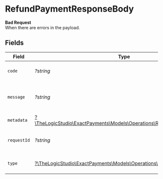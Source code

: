 # RefundPaymentResponseBody

**Bad Request**\
When there are errors in the payload.



## Fields

| Field                                                                                                                      | Type                                                                                                                       | Required                                                                                                                   | Description                                                                                                                | Example                                                                                                                    |
| -------------------------------------------------------------------------------------------------------------------------- | -------------------------------------------------------------------------------------------------------------------------- | -------------------------------------------------------------------------------------------------------------------------- | -------------------------------------------------------------------------------------------------------------------------- | -------------------------------------------------------------------------------------------------------------------------- |
| `code`                                                                                                                     | *?string*                                                                                                                  | :heavy_minus_sign:                                                                                                         | Code of the validation error.                                                                                              | payments-validation-error                                                                                                  |
| `message`                                                                                                                  | *?string*                                                                                                                  | :heavy_minus_sign:                                                                                                         | Message explaining the validation error.                                                                                   | Failed to creating secondary transaction                                                                                   |
| `metadata`                                                                                                                 | [?\TheLogicStudio\ExactPayments\Models\Operations\RefundPaymentMetadata](../../Models/Operations/RefundPaymentMetadata.md) | :heavy_minus_sign:                                                                                                         | N/A                                                                                                                        |                                                                                                                            |
| `requestId`                                                                                                                | *?string*                                                                                                                  | :heavy_minus_sign:                                                                                                         | Request identifier in UUID format.                                                                                         | bcc78633-cd09-4e7d-8f3b-d593fdc1439c                                                                                       |
| `type`                                                                                                                     | [?\TheLogicStudio\ExactPayments\Models\Operations\RefundPaymentType](../../Models/Operations/RefundPaymentType.md)         | :heavy_minus_sign:                                                                                                         | Type of the validation error.                                                                                              | api-error                                                                                                                  |